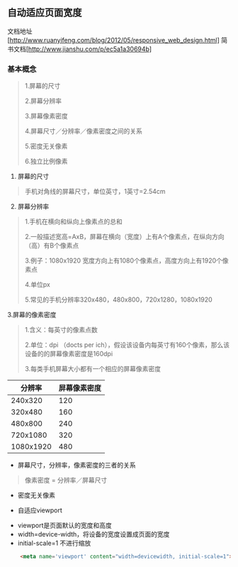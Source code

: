 ## 自动适应页面宽度

文档地址[http://www.ruanyifeng.com/blog/2012/05/responsive_web_design.html]
简书文档[http://www.jianshu.com/p/ec5a1a30694b]

### 基本概念
> 1.屏幕的尺寸
>
> 2.屏幕分辨率
>
> 3.屏幕像素密度
>
> 4.屏幕尺寸／分辨率／像素密度之间的关系
>
> 5.密度无关像素
>
> 6.独立比例像素

1. 屏幕的尺寸
> 手机对角线的屏幕尺寸，单位英寸，1英寸=2.54cm

2. 屏幕分辨率
> 1.手机在横向和纵向上像素点的总和
>
> 2.一般描述宽高=AxB，屏幕在横向（宽度）上有A个像素点，在纵向方向（高）有B个像素点
>
> 3.例子：1080x1920 宽度方向上有1080个像素点，高度方向上有1920个像素点
>
> 4.单位px
>
> 5.常见的手机分辨率320x480，480x800，720x1280，1080x1920

3.屏幕的像素密度
> 1.含义：每英寸的像素点数
>
> 2.单位：dpi （docts per ich），假设该设备内每英寸有160个像素，那么该设备的的屏幕像素密度是160dpi
>
> 3.每类手机屏幕大小都有一个相应的屏幕像素密度

| 分辨率 | 屏幕像素密度 |
|-------|------------|
|240x320|120|
|320x480|160|
|480x800|240|
|720x1080|320|
|1080x1920|480|

+ 屏幕尺寸，分辨率，像素密度的三者的关系
> 像素密度 = 分辨率／屏幕尺寸

+ 密度无关像素








+ 自适应viewport
- viewport是页面默认的宽度和高度
- width=device-width，将设备的宽度设置成页面的宽度
- initial-scale=1 不进行缩放

```html
	<meta name='viewport' content="width=devicewidth, initial-scale=1">
```
